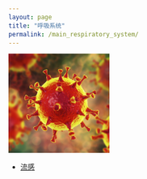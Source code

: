 ```yaml
---
layout: page
title: "呼吸系统"
permalink: /main_respiratory_system/
---
```


  <img src="/image/head.jpg" alt="drawing" width="200">

 - [流感](/flu/)
